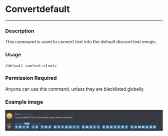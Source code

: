 # Convertdefault
---
### Description
This command is used to convert text into the default discord text emojis.
### Usage
```
/default content:<text>
```
### Permission Required
Anyone can use this command, unless they are blacklisted globally.

### Example image
![convert example](../images/convertdefault.PNG)
